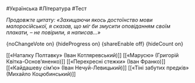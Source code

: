#Українська #Література #Тест

*Продовжте цитату: «Захищаючи якось достоїнство мови малоросійської, я сказав, що міг би змусити оповіданням своїм плакати, – не повірили, я написав…»*

{noChangeVote on}
{hideProgress on}
{shareEnable off}
{hideCount on}

[[«Наталку Полтавку» (Іван Котляревський)]]
[[«Марусю» (Григорій Квітка-Основ’яненко)]]
[[«Перехресні стежки» (Іван Франко)]]
[[«Кайдашеву сім’ю» (Іван Нечуй-Левицький)]]
[[«Тіні забутих предків» (Михайло Коцюбинський)]]
